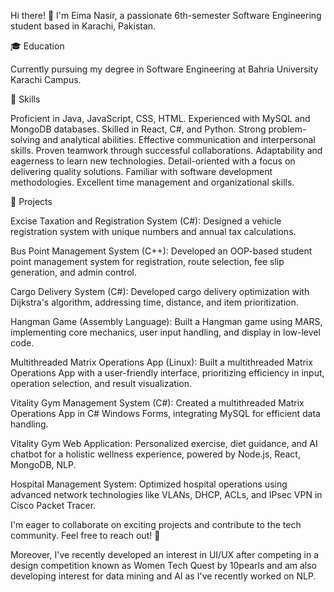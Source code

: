 Hi there! 👋
I'm Eima Nasir, a passionate 6th-semester Software Engineering student based in Karachi, Pakistan.

🎓 Education

Currently pursuing my degree in Software Engineering at Bahria University Karachi Campus.

🔧 Skills

Proficient in Java, JavaScript, CSS, HTML.
Experienced with MySQL and MongoDB databases.
Skilled in React, C#, and Python.
Strong problem-solving and analytical abilities.
Effective communication and interpersonal skills.
Proven teamwork through successful collaborations.
Adaptability and eagerness to learn new technologies.
Detail-oriented with a focus on delivering quality solutions.
Familiar with software development methodologies.
Excellent time management and organizational skills.

🚀 Projects

Excise Taxation and Registration System (C#): Designed a vehicle registration system with unique numbers and annual tax calculations.

Bus Point Management System (C++): Developed an OOP-based student point management system for registration, route selection, fee slip generation, and admin control.

Cargo Delivery System (C#): Developed cargo delivery optimization with Dijkstra's algorithm, addressing time, distance, and item prioritization.

Hangman Game (Assembly Language): Built a Hangman game using MARS, implementing core mechanics, user input handling, and display in low-level code.

Multithreaded Matrix Operations App (Linux): Built a multithreaded Matrix Operations App with a user-friendly interface, prioritizing efficiency in input, operation selection, and result visualization.

Vitality Gym Management System (C#): Created a multithreaded Matrix Operations App in C# Windows Forms, integrating MySQL for efficient data handling.

Vitality Gym Web Application: Personalized exercise, diet guidance, and AI chatbot for a holistic wellness experience, powered by Node.js, React, MongoDB, NLP.

Hospital Management System: Optimized hospital operations using advanced network technologies like VLANs, DHCP, ACLs, and IPsec VPN in Cisco Packet Tracer.

I'm eager to collaborate on exciting projects and contribute to the tech community. Feel free to reach out! 🌟

<!--

Connect with me:

📧 Email: eimanasir12@gmail.com
📱 Phone: 0335-0039418
-->

Moreover, I've recently developed an interest in UI/UX after competing in a design competition known as Women Tech Quest by 10pearls and am also developing interest for data mining and AI as I've recently worked on NLP.
